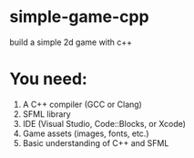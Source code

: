 # simple-game-cpp
build a simple 2d game with c++

# You need:
1. A C++ compiler (GCC or Clang)
2. SFML library
3. IDE (Visual Studio, Code::Blocks, or Xcode)
4. Game assets (images, fonts, etc.)
5. Basic understanding of C++ and SFML
